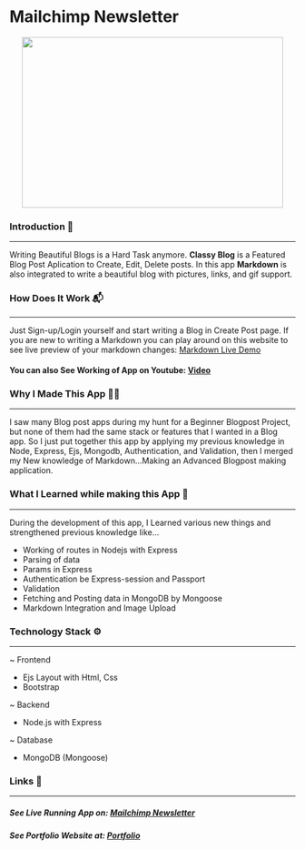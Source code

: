 # Mailchimp Newsletter
<p align="center">
  <img width="460" height="300" src="https://i.ibb.co/7Yx1GXt/letter.png">
</p>

### Introduction 🌟
---
Writing Beautiful Blogs is a Hard Task anymore.
<strong>Classy Blog</strong> is a Featured Blog Post Aplication to Create, Edit, Delete posts. 
In this app <strong >Markdown</strong> is also integrated to write a beautiful blog with pictures, links, and gif support.

### How Does It Work 📬
---
Just Sign-up/Login yourself and start writing a Blog in Create Post page.
If you are new to writing a Markdown you can play around on this website to see live preview of your markdown changes:
[Markdown Live Demo](https://youtu.be/TIwXFr1zYrE "Markdown Live Demo")

#### You can also See Working of App on Youtube: [Video](https://youtu.be/l7fnlKt_MwY "Video")

### Why I Made This App 👨‍💻
---
I saw many Blog post apps during my hunt for a Beginner Blogpost Project, but none of them had the same stack or features that I wanted in a Blog app.
So I just put together this app by applying my previous knowledge in Node, Express, Ejs, Mongodb, Authentication, and Validation, then I merged my New knowledge of Markdown...Making an Advanced Blogpost making application.

### What I Learned while making this App 💌
---
During the development of this app, I Learned various new things and strengthened previous knowledge like...
- Working of routes in Nodejs with Express
- Parsing of data
- Params in Express
- Authentication be Express-session and Passport
- Validation
- Fetching and Posting data in MongoDB by Mongoose
- Markdown Integration and Image Upload

### Technology Stack ⚙️
---
~ Frontend 
- Ejs Layout with Html, Css
- Bootstrap

~ Backend 
- Node.js with Express

~ Database
- MongoDB (Mongoose)


### Links 🔗
---
##### See Live Running App on:  [Mailchimp Newsletter](https://mailchimpnewsletterproject.herokuapp.com/ "Mailchimp Newsletter")
##### See Portfolio Website at: [Portfolio](https://devdude.web.app/ "Portfolio")
 



